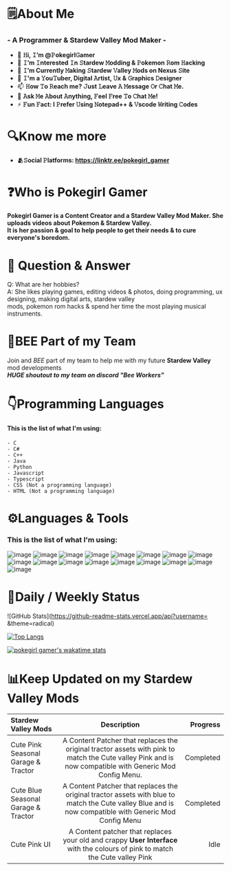 # **🗒️About Me**
### - A Programmer & Stardew Valley Mod Maker -
- 👋 **𝙷i, 𝙸’m @𝙿okegirl𝙶amer**
- 👀 **𝙸’m 𝙸nterested 𝙸n 𝚂tardew 𝙼odding & 𝙿okemon 𝚁om 𝙷acking**
- 🌱 **𝙸’m Currently 𝙼aking 𝚂tardew 𝚅alley 𝙼ods on Nexus 𝚂ite**
- 💞️ **𝙸'm a 𝚈ou𝚃uber, Digital 𝙰rtist, 𝚄x & 𝙶raphics 𝙳esigner**
- 📫 **𝙷ow 𝚃o 𝚁each me? 𝙹ust 𝙻eave 𝙰 𝙼essage 𝙾r 𝙲hat 𝙼e.**
- 💬 **𝙰sk 𝙼e 𝙰bout 𝙰nything, 𝙵eel 𝙵ree 𝚃o 𝙲hat 𝙼e!**
- ⚡ **𝙵un 𝙵act: I 𝙿refer 𝚄sing 𝙽otepad++ & 𝚅scode 𝚆riting 𝙲odes**

# **🔍Know me more**
- **🫂𝚂ocial 𝙿latforms: https://linktr.ee/pokegirl_gamer**

# **❓Who is Pokegirl Gamer**
**Pokegirl Gamer is a Content Creator and a Stardew Valley Mod Maker. She uploads videos about Pokemon & Stardew Valley.\
It is her passion & goal to help people to get their needs & to cure everyone's boredom.**

# **📨 Question & Answer**

Q: What are her hobbies?\
A: She likes playing games, editing videos & photos, doing programming, ux designing, making digital arts, stardew valley\
mods, pokemon rom hacks & spend her time the most playing musical instruments.

# **🐝BEE Part of my Team**
Join and *BEE* part of my team to help me with my future **Stardew Valley** mod developments\
***HUGE shoutout to my team on discord "Bee Workers"***


# **👇Programming Languages**
#### This is the list of what I'm using:
```
- C
- C#
- C++
- Java
- Python
- Javascript
- Typescript
- CSS (Not a programming language)
- HTML (Not a programming language)
```



# **⚙️Languages & Tools**
### This is the list of what I'm using:

![image](https://user-images.githubusercontent.com/104786400/232295397-f40e35f0-1473-4fee-829f-81da1642a960.png) ![image](https://user-images.githubusercontent.com/104786400/232295550-f1bbc137-4c4d-4aac-be6d-b5325b7972fe.png) ![image](https://user-images.githubusercontent.com/104786400/232295648-acfc9bf7-e533-41e5-9c6f-c56955655060.png) ![image](https://user-images.githubusercontent.com/104786400/232297096-31fa5bf5-623a-494f-bfa1-52b6f46d8c4e.png)
![image](https://user-images.githubusercontent.com/104786400/232297269-9251ba4a-479d-4c2b-95f6-deb262850371.png) ![image](https://user-images.githubusercontent.com/104786400/232297398-c4b7bed5-41c5-414c-8a99-1bb1f973e5d9.png) ![image](https://user-images.githubusercontent.com/104786400/232297713-40076d3f-3643-4d9c-ae0a-93262861d3c5.png) ![image](https://user-images.githubusercontent.com/104786400/232296616-e938796a-32bc-4666-9b43-ffcbc6affc89.png) ![image](https://user-images.githubusercontent.com/104786400/232296805-d4b3ed71-b8e5-4bdd-b40c-cad70d640b5e.png)
![image](https://user-images.githubusercontent.com/104786400/232297957-71b5878a-4254-47d9-8483-fe35eb24d2d3.png) ![image](https://user-images.githubusercontent.com/104786400/232298191-5e1bfe76-cb7a-4b22-9cae-83b7067ba4c7.png) ![image](https://user-images.githubusercontent.com/104786400/232298489-96ae9266-bd58-441e-b5d8-77471d0a45d5.png) ![image](https://user-images.githubusercontent.com/104786400/232298648-97e5e51e-5cb5-45f2-b2ba-a0b992a3f86f.png) ![image](https://user-images.githubusercontent.com/104786400/232299247-23d98175-1095-46af-a9ed-c68b2c8ecafb.png) ![image](https://user-images.githubusercontent.com/104786400/232299603-0fd2107f-69b7-45ba-8eb7-b04856a2d422.png) ![image](https://user-images.githubusercontent.com/104786400/232299708-5c991beb-0769-4456-adf6-860334938b62.png) ![image](https://user-images.githubusercontent.com/104786400/232299860-39caf6fd-8f05-4391-981f-2ef3ec649b30.png) 


# 📶Daily / Weekly Status


![GitHub Stats](https://github-readme-stats.vercel.app/api?username= &theme=radical)


[![Top Langs](https://github-readme-stats.vercel.app/api/top-langs/?username=anuraghazra&hide_progress=true)](https://github.com/anuraghazra/github-readme-stats)


[![pokegirl gamer's wakatime stats](https://github-readme-stats.vercel.app/api/wakatime?username=willianrod)](https://github.com/anuraghazra/github-readme-stats)



# **📊Keep Updated on my Stardew Valley Mods**


| Stardew Valley Mods      | Description | Progress     |
| :---        |    :----:   |          ---: |
| Cute Pink Seasonal Garage & Tractor      | A Content Patcher that replaces the original tractor assets with pink to match the Cute valley Pink and is now compatible with Generic Mod Config Menu.       | Completed  |
| Cute Blue Seasonal Garage & Tractor   | A Content Patcher that replaces the original tractor assets with blue to match the Cute valley Blue and is now compatible with Generic Mod Config Menu        | Completed |
| Cute Pink UI | A Content patcher that replaces your old and crappy **User Interface** with the colours of pink to match the Cute valley Pink | Idle |


<!---
Pokegirlgamer/Pokegirlgamer is a ✨ special ✨ repository because its `README.md` (this file) appears on your GitHub profile.
You can click the Preview link to take a look at your changes.
--->
